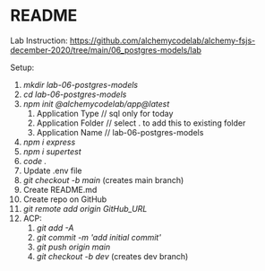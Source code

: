 # README

Lab Instruction:
https://github.com/alchemycodelab/alchemy-fsjs-december-2020/tree/main/06_postgres-models/lab

Setup:

1. *mkdir lab-06-postgres-models*
1. *cd lab-06-postgres-models*
1. *npm init @alchemycodelab/app@latest*
    1. Application Type // sql only for today
    1. Application Folder // select . to add this to existing folder 
    1. Application Name // lab-06-postgres-models
1. *npm i express*
1. *npm i supertest*
1. *code .*
1. Update .env file
1. *git checkout -b main* (creates main branch)
1. Create README.md
1. Create repo on GitHub
1. *git remote add origin GitHub_URL*
1. ACP:
    1. *git add -A*
    1. *git commit -m 'add initial commit'*
    1. *git push origin main*
    1. *git checkout -b dev* (creates dev branch)

    



